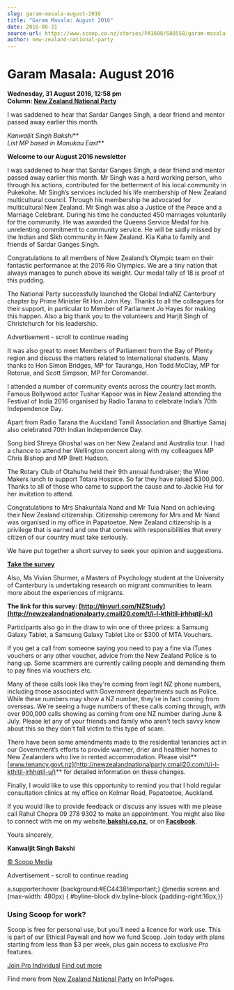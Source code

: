```yaml
---
slug: garam-masala-august-2016
title: "Garam Masala: August 2016"
date: 2016-08-31
source-url: https://www.scoop.co.nz/stories/PA1608/S00558/garam-masala-august-2016.htm
author: new-zealand-national-party
---
```

Garam Masala: August 2016
=========================

**Wednesday, 31 August 2016, 12:58 pm**  
**Column: [New Zealand National Party](https://info.scoop.co.nz/New_Zealand_National_Party)**

I was saddened to hear that Sardar Ganges Singh, a dear friend and mentor passed away earlier this month.

_Kanwaljit Singh Bakshi_**  
_List MP based in Manukau East_**

**Welcome to our August 2016 newsletter**

I was saddened to hear that Sardar Ganges Singh, a dear friend and mentor passed away earlier this month. Mr Singh was a hard working person, who through his actions, contributed for the betterment of his local community in Pukekohe. Mr Singh’s services included his life membership of New Zealand multicultural council. Through his membership he advocated for multicultural New Zealand. Mr Singh was also a Justice of the Peace and a Marriage Celebrant. During his time he conducted 450 marriages voluntarily for the community. He was awarded the Queens Service Medal for his unrelenting commitment to community service. He will be sadly missed by the Indian and Sikh community in New Zealand. Kia Kaha to family and friends of Sardar Ganges Singh.

Congratulations to all members of New Zealand’s Olympic team on their fantastic performance at the 2016 Rio Olympics. We are a tiny nation that always manages to punch above its weight. Our medal tally of 18 is proof of this pudding.

The National Party successfully launched the Global IndiaNZ Canterbury chapter by Prime Minister Rt Hon John Key. Thanks to all the colleagues for their support, in particular to Member of Parliament Jo Hayes for making this happen. Also a big thank you to the volunteers and Harjit Singh of Christchurch for his leadership.

Advertisement - scroll to continue reading





It was also great to meet Members of Parliament from the Bay of Plenty region and discuss the matters related to International students. Many thanks to Hon Simon Bridges, MP for Tauranga, Hon Todd McClay, MP for Rotorua, and Scott Simpson, MP for Coromandel.

I attended a number of community events across the country last month.  
Famous Bollywood actor Tushar Kapoor was in New Zealand attending the Festival of India 2016 organised by Radio Tarana to celebrate India’s 70th Independence Day.

Apart from Radio Tarana the Auckland Tamil Association and Bhartiye Samaj also celebrated 70th Indian Independence Day.

Song bird Shreya Ghoshal was on her New Zealand and Australia tour. I had a chance to attend her Wellington concert along with my colleagues MP Chris Bishop and MP Brett Hudson.

The Rotary Club of Otahuhu held their 9th annual fundraiser; the Wine Makers lunch to support Totara Hospice. So far they have raised $300,000. Thanks to all of those who came to support the cause and to Jackie Hui for her invitation to attend.

Congratulations to Mrs Shakuntala Nand and Mr Tula Nand on achieving their New Zealand citizenship. Citizenship ceremony for Mrs and Mr Nand was organised in my office in Papatoetoe. New Zealand citizenship is a privilege that is earned and one that comes with responsibilities that every citizen of our country must take seriously.

We have put together a short survey to seek your opinion and suggestions.

**[Take the survey](http://newzealandnationalparty.cmail20.com/t/i-l-kthitil-jrhhqtjl-h/)**

Also, Ms Vivian Shurmer, a Masters of Psychology student at the University of Canterbury is undertaking research on migrant communities to learn more about the experiences of migrants.

**The link for this survey: [http://tinyurl.com/NZStudy](http://newzealandnationalparty.cmail20.com/t/i-l-kthitil-jrhhqtjl-k/)**

Participants also go in the draw to win one of three prizes: a Samsung Galaxy Tablet, a Samsung Galaxy Tablet Lite or $300 of MTA Vouchers.

If you get a call from someone saying you need to pay a fine via iTunes vouchers or any other voucher, advice from the New Zealand Police is to hang up. Some scammers are currently calling people and demanding them to pay fines via vouchers etc.

Many of these calls look like they're coming from legit NZ phone numbers, including those associated with Government departments such as Police. While these numbers may show a NZ number, they're in fact coming from overseas. We're seeing a huge numbers of these calls coming through, with over 900,000 calls showing as coming from one NZ number during June & July. Please let any of your friends and family who aren't tech savvy know about this so they don't fall victim to this type of scam.

There have been some amendments made to the residential tenancies act in our Government’s efforts to provide warmer, drier and healthier homes to New Zealanders who live in rented accommodation. Please visit**[www.tenancy.govt.nz](http://newzealandnationalparty.cmail20.com/t/i-l-kthitil-jrhhqtjl-u/)** for detailed information on these changes.

Finally, I would like to use this opportunity to remind you that I hold regular consultation clinics at my office on Kolmar Road, Papatoetoe, Auckland.

If you would like to provide feedback or discuss any issues with me please call Rahul Chopra 09 278 9302 to make an appointment. You might also like to connect with me on my website,**[bakshi.co.nz](http://newzealandnationalparty.cmail20.com/t/i-l-kthitil-jrhhqtjl-o/)**, or on **[Facebook](http://newzealandnationalparty.cmail20.com/t/i-l-kthitil-jrhhqtjl-b/)**.

Yours sincerely,

**Kanwaljit Singh Bakshi**

  

[© Scoop Media](http://www.scoop.co.nz/about/terms.html)  

Advertisement - scroll to continue reading



a.supporter:hover {background:#EC4438!important;} @media screen and (max-width: 480px) { #byline-block div.byline-block {padding-right:16px;}}

### Using Scoop for work?

Scoop is free for personal use, but you’ll need a licence for work use. This is part of our Ethical Paywall and how we fund Scoop. Join today with plans starting from less than $3 per week, plus gain access to exclusive _Pro_ features.  
  
[Join Pro Individual](https://pro.scoop.co.nz/Individual/?from=ProIn24) [Find out more](https://pro.scoop.co.nz/using-scoop-for-work/?from=ProIn24)

Find more from [New Zealand National Party](https://info.scoop.co.nz/New_Zealand_National_Party) on InfoPages.
